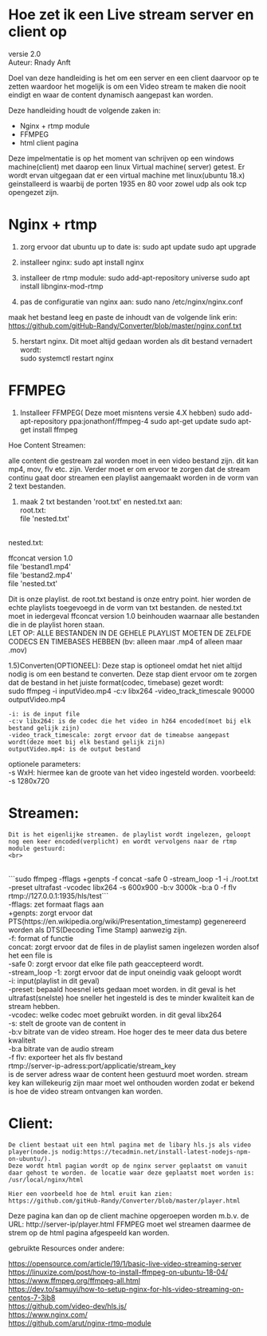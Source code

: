 
# Hoe zet ik een Live stream server en client op<br>
versie 2.0<br>
Auteur: Rnady Anft<br>

Doel van deze handleiding is het om een server en een client daarvoor op te zetten waardoor het mogelijk is om een Video stream te maken die nooit eindigt en waar de content dynamisch aangepast kan worden.

Deze handleiding houdt de volgende zaken in:

- Nginx + rtmp module
- FFMPEG
- html client pagina


Deze impelmentatie is op het moment van schrijven op een windows machine(client) met daarop een linux Virtual machine( server) getest.
Er wordt ervan uitgegaan dat er een virtual machine met linux(ubuntu 18.x) geinstalleerd is waarbij de porten 1935 en 80 voor zowel udp als ook tcp opengezet zijn.


# Nginx + rtmp

1) zorg ervoor dat ubuntu up to date is:
	sudo apt update
	sudo apt upgrade

2) installeer nginx: 
	sudo apt install nginx

3) installeer de rtmp module:
	sudo add-apt-repository universe
	sudo apt install libnginx-mod-rtmp

4) pas de configuratie van nginx aan:
	sudo nano /etc/nginx/nginx.conf


  maak het bestand leeg en paste de inhoudt van de volgende link erin:<br>
  https://github.com/gitHub-Randy/Converter/blob/master/nginx.conf.txt


5) herstart nginx. Dit moet altijd gedaan worden als dit bestand vernadert wordt:<br>
	sudo systemctl restart nginx



# FFMPEG
1) Installeer FFMPEG( Deze moet misntens versie 4.X hebben)
	sudo add-apt-repository ppa:jonathonf/ffmpeg-4
	sudo apt-get update
	sudo apt-get install ffmpeg


Hoe Content Streamen:

alle content die gestream zal worden moet in een video bestand zijn. dit kan mp4, mov, flv etc. zijn.
Verder moet er om ervoor te zorgen dat de stream continu gaat door streamen een playlist aangemaakt worden in de vorm van 2 text bestanden.

1) maak 2 txt bestanden 'root.txt' en nested.txt aan:<br>
	root.txt:<br>
	file 'nested.txt'<br>
  <br>
	nested.txt:<br>
  
  ffconcat version 1.0<br>
	file 'bestand1.mp4'<br>
	file 'bestand2.mp4'<br>
	file 'nested.txt'


Dit is onze playlist. de root.txt bestand is onze entry point. hier worden de echte playlists toegevoegd in de vorm van txt bestanden.
de nested.txt moet in iedergeval ffconcat version 1.0 beinhouden waarnaar alle bestanden die in de playlist horen staan.<br>
LET OP: ALLE BESTANDEN IN DE GEHELE PLAYLIST MOETEN DE ZELFDE CODECS EN TIMEBASES HEBBEN (bv: alleen maar .mp4 of alleen maar .mov)

1.5)Converten(OPTIONEEL):
	Deze stap is optioneel omdat het niet altijd nodig is om een bestand te converten. Deze stap dient ervoor om te zorgen dat de bestand in het juiste format(codec, timebase) gezet wordt:
	<br>
  sudo ffmpeg -i inputVideo.mp4 -c:v libx264 -video_track_timescale 90000 outputVideo.mp4 
	
	-i: is de input file
	-c:v libx264: is de codec die het video in h264 encoded(moet bij elk bestand gelijk zijn)
	-video_track_timescale: zorgt ervoor dat de timeabse aangepast wordt(deze moet bij elk bestand gelijk zijn)
	outputVideo.mp4: is de output bestand
	
optionele parameters:<br>
	-s WxH: hiermee kan de groote van het video ingesteld worden. voorbeeld: -s 1280x720<br>
	

# Streamen:
	Dit is het eigenlijke streamen. de playlist wordt ingelezen, geloopt nog een keer encoded(verplicht) en wordt vervolgens naar de rtmp module gestuurd:
	<br>
  <br>
  ```sudo ffmpeg -fflags +genpts -f concat -safe 0 -stream_loop -1 -i ./root.txt  -preset ultrafast -vcodec libx264 -s 600x900 -b:v 3000k -b:a 0  -f flv rtmp://127.0.0.1:1935/hls/test```
	<br>
	-fflags: zet formaat flags aan<br>
	+genpts: zorgt ervoor dat PTS(https://en.wikipedia.org/wiki/Presentation_timestamp) gegenereerd worden als DTS(Decoding Time Stamp) aanwezig zijn.<br>
	-f: format of functie<br>
	concat: zorgt ervoor dat de files in de playlist samen ingelezen worden alsof het een file is<br>
	-safe 0: zorgt ervoor dat elke file path geaccepteerd wordt.<br>
	-stream_loop -1: zorgt ervoor dat de input oneindig vaak geloopt wordt<br>
	-i: input(playlist in dit geval)<br>
	-preset: bepaald hoesnel iets gedaan moet worden. in dit geval is het ultrafast(snelste) hoe sneller het ingesteld is des te minder kwaliteit kan de stream hebben.<br>
	-vcodec: welke codec moet gebruikt worden. in dit geval libx264<br>
	-s: stelt de groote van de content in<br>
	-b:v bitrate van de video stream. Hoe hoger des te meer data dus betere kwaliteit<br>
	-b:a bitrate van de audio stream<br>
	-f flv: exporteer het als flv bestand<br>
	rtmp://server-ip-adress:port/applicatie/stream_key<br>
	is de server adress waar de content heen gestuurd moet worden. stream key kan willekeurig zijn maar moet wel onthouden worden zodat er bekend is hoe de video stream ontvangen kan worden.<br>

# Client:
	De client bestaat uit een html pagina met de libary hls.js als video player(node.js nodig:https://tecadmin.net/install-latest-nodejs-npm-on-ubuntu/).
	Deze wordt html pagian wordt op de nginx server geplaatst om vanuit daar gehost te worden. de locatie waar deze geplaatst moet worden is:
	/usr/local/nginx/html

	Hier een voorbeeld hoe de html eruit kan zien:
	https://github.com/gitHub-Randy/Converter/blob/master/player.html

	


Deze pagina kan dan op de client machine opgeroepen worden m.b.v. de URL: http://server-ip/player.html
FFMPEG moet wel streamen daarmee de strem op de html pagina afgespeeld kan worden. 


gebruikte Resources onder andere:

https://opensource.com/article/19/1/basic-live-video-streaming-server	<br>
https://linuxize.com/post/how-to-install-ffmpeg-on-ubuntu-18-04/	<br>
https://www.ffmpeg.org/ffmpeg-all.html	<br>
https://dev.to/samuyi/how-to-setup-nginx-for-hls-video-streaming-on-centos-7-3jb8 <br>
https://github.com/video-dev/hls.js/ <br>
https://www.nginx.com/ <br>
https://github.com/arut/nginx-rtmp-module <br>



	

